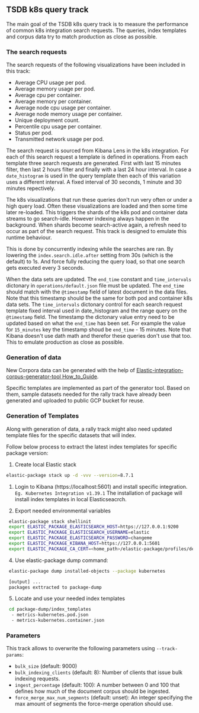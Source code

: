 ## TSDB k8s query track

The main goal of the TSDB k8s query track is to measure the performance of common k8s integration search requests.
The queries, index templates and corpus data try to match production as close as possible.

### The search requests

The search requests of the following visualizations have been included in this track:
* Average CPU usage per pod.
* Average memory usage per pod.
* Average cpu per container.
* Average memory per container.
* Average node cpu usage per container.
* Average node memory usage per container.
* Unique deployment count.
* Percentile cpu usage per container.
* Status per pod.
* Transmitted network usage per pod.

The search request is sourced from Kibana Lens in the k8s integration. For each of this search request a template is defined in operations.
From each template three search requests are generated. First with last 15 minutes filter, then last 2 hours filter and finally with a last 24 hour interval. In case a `date_histogram` is used in the query template then each of this variation uses a different interval. A fixed interval of 30 seconds, 1 minute and 30 minutes repectively.

The k8s visualizations that run these queries don't run very often or under a high query load.
Often these visualizations are loaded and then some time later re-loaded. This triggers the shards of the k8s pod and container data streams to go search-idle. However indexing always happen in the background. When shards become search-active again, a refresh need to occur as part of the search request. This track is designed to emulate this runtime behaviour.

This is done by concurrently indexing while the searches are ran. By lowering the `index.search.idle.after` setting from 30s (which is the default) to 1s. And force fully reducing the query load, so that one search gets executed every 3 seconds.

When the data sets are updated. The `end_time` constant and `time_intervals` dictonary in `operations/default.json` file must be updated.
The `end_time` should match with the `@timestamp` field of latest document in the data files. Note that this timestamp should be the same for both pod and container k8s data sets.
The `time_intervals` dictonary control for each search request template fixed interval used in date_histogram and the range query on the `@timestamp` field.
The timestamp the dictonary value entry need to be updated based on what the `end_time` has been set. For example the value for `15_minutes` key the timestamp shoud be `end_time` - 15 minutes. Note that Kibana doesn't use dath math and therefor these queries don't use that too. This to emulate production as close as possible.

### Generation of data

New Corpora data can be generated with the help of [Elastic-integration-corpus-generator-tool How_to_Guide](https://github.com/elastic/observability-dev/blob/main/docs/infraobs/cloudnative-monitoring/dev-docs/elastic-generator-tool-with-rally.md).

Specific templates are implemented as part of the generator tool. Based on them, sample datasets needed for the rally track have already been generated and uploaded to public GCP bucket for reuse.

### Generation of Templates

Along with generation of data, a rally track might also need updated template files for the specific datasets that will index.

Follow below process to extract the latest index templates for specific package version:

1. Create local Elastic stack

```bash
elastic-package stack up -d -vvv --version=8.7.1
```

1. Login to Kibana (https://localhost:5601) and install specific integration. `Eg. Kubernetes Integration v1.39.1`
   The installation of package will install index templates in local Elasticseacrch.

2. Export needed environmental variables

```bash
 elastic-package stack shellinit
 export ELASTIC_PACKAGE_ELASTICSEARCH_HOST=https://127.0.0.1:9200
 export ELASTIC_PACKAGE_ELASTICSEARCH_USERNAME=elastic
 export ELASTIC_PACKAGE_ELASTICSEARCH_PASSWORD=changeme
 export ELASTIC_PACKAGE_KIBANA_HOST=https://127.0.0.1:5601
 export ELASTIC_PACKAGE_CA_CERT=<home_path>/elastic-package/profiles/default/certs/ca-cert.pem
 ```

 4. Use elastic-package dump command:

```bash
 elastic-package dump installed-objects --package kubernetes

 [output] ...
 packages exttracted to package-dump
 ```

5. Locate and use your needed index templates

```bash
 cd package-dump/index_templates
  - metrics-kubernetes.pod.json
  - metrics-kubernetes.container.json 
```

### Parameters

This track allows to overwrite the following parameters using `--track-params`:

* `bulk_size` (default: 9000)
* `bulk_indexing_clients` (default: 8): Number of clients that issue bulk indexing requests.
* `ingest_percentage` (default: 100): A number between 0 and 100 that defines how much of the document corpus should be ingested.
* `force_merge_max_num_segments` (default: unset): An integer specifying the max amount of segments the force-merge operation should use.